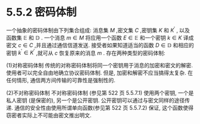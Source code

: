 # 5.5.2 密码体制

一个抽象的密码体制由下列集合组成: 消息集 $M$ ,密文集 $C$ ,密钥集 $K$ 和 ${K}^{\prime }$ , 以及函数集 $\mathbb{E}$ 和 $\mathbb{D}$ . 一个消息 $m \in  M$ 将应用一个函数 $E \in  \mathbb{E}$ 和一个密钥 $k \in  K$ 译成密文 $c \in  C$ ,并且通过通信信道发送. 接受者如果知道适当的函数 $D \in  \mathbb{D}$ 和相应的密钥 ${k}^{\prime } \in  {K}^{\prime }$ ,就可从 $c$ 恢复原来的消息 $m$ . 存在两种类型的密码体制:

(1)对称密码体制 传统的对称密码体制将同一个密钥用于消息的加密和密文的解密. 使用者可以完全自由地确立协议密码体制. 但是, 加密和解密不应当搞得太复杂. 在任何情形, 通信两方间传输的可靠性是强制性的.

(2)不对称密码体制 不对称密码体制 (参见第 522 页 5.5.7.1) 使用两个密钥, 一个是私人密钥 (是保密的), 另一个是公开密钥. 公开密钥可以通过与密文同样的途径传递. 通信的安全性由使用所谓单向函数(参见第 522 页 5.5.7.2) 保证, 这个函数使得窃密者实际上不可能由密文推出明文.
